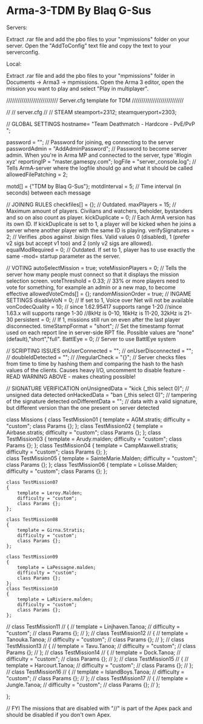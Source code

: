 # Arma-3-TDM By Blaq G-Sus


Servers:

Extract .rar file and add the pbo files to your "mpmissions" folder on your server. 
Open the "AddToConfig" text file and copy the text to your serverconfig.

Local:

Extract .rar file and add the pbo files to your "mpmissions" folder in Documents -> Arma3 -> mpmissions.
Open the Arma 3 editor, open the mission you want to play and select "Play in multiplayer".



///////////////////////////
Server.cfg template for TDM 
///////////////////////////

//
// server.cfg
//
// STEAM
steamport=2312;
steamqueryport=2303;

// GLOBAL SETTINGS
hostname= "Team Deathmatch - Hardcore - PvE/PvP ";

password = "";						// Password for joining, eg connecting to the server
passwordAdmin = "AddAdminPassword";					// Password to become server admin. When you're in Arma MP and connected to the server, type '#login xyz'
reportingIP = "master.gamespy.com";
logFile = "server_console.log";				// Tells ArmA-server where the logfile should go and what it should be called
allowedFilePatching = 2;

motd[] = {"TDM by Blaq G-Sus"};
motdInterval = 5;					// Time interval (in seconds) between each message


// JOINING RULES
checkfiles[] = {};					// Outdated.
maxPlayers     = 15;					// Maximum amount of players. Civilians and watchers, beholder, bystanders and so on also count as player.
kickDuplicate = 0;					// Each ArmA version has its own ID. If kickDuplicate is set to 1, a player will be kicked when he joins a server where another player with the same ID is playing.
verifySignatures = 2;					// Verifies .pbos against .bisign files. Valid values 0 (disabled), 1 (prefer v2 sigs but accept v1 too) and 2 (only v2 sigs are allowed). 
equalModRequired = 0;					// Outdated. If set to 1, player has to use exactly the same -mod= startup parameter as the server.


// VOTING
autoSelectMission = true;
voteMissionPlayers = 0;					// Tells the server how many people must connect so that it displays the mission selection screen.
voteThreshold = 0.33;					// 33% or more players need to vote for something, for example an admin or a new map, to become effective
allowedVoteCmds[] = {};
randomMissionOrder = true;
// INGAME SETTINGS
disableVoN = 0;						// If set to 1, Voice over Net will not be available
vonCodecQuality = 10;					// since 1.62.95417 supports range 1-20 //since 1.63.x will supports range 1-30 //8kHz is 0-10, 16kHz is 11-20, 32kHz is 21-30
persistent = 0;						// If 1, missions still run on even after the last player disconnected.
timeStampFormat = "short";				// Set the timestamp format used on each report line in server-side RPT file. Possible values are "none" (default),"short","full".
BattlEye = 0;                                           // Server to use BattlEye system


// SCRIPTING ISSUES
onUserConnected = "";					//
onUserDisconnected = "";				//
doubleIdDetected = "";					//
//regularCheck = "{}";                                  //  Server checks files from time to time by hashing them and comparing the hash to the hash values of the clients. Causes heavy I/O, uncomment to disable feature - READ WARNING ABOVE - makes cheating possible!


// SIGNATURE VERIFICATION
onUnsignedData = "kick (_this select 0)";		// unsigned data detected
onHackedData = "ban (_this select 0)";			// tampering of the signature detected
onDifferentData = "";					// data with a valid signature, but different version than the one present on server detected



class Missions
{
	class TestMission01
	{
		template = AGM.stratis;
		difficulty = "custom";
		class Params {};
	};
	class TestMission02
	{
		template = Airbase.stratis;
		difficulty = "custom";
		class Params {};
	};
	class TestMission03
	{
		template = Arudy.malden;
		difficulty = "custom";
		class Params {};
	};
	class TestMission04
	{
		template = CampMaxwell.stratis;
		difficulty = "custom";
		class Params {};
	};	
		class TestMission05
	{
		template = SainteMarie.Malden;
		difficulty = "custom";
		class Params {};
	};
	class TestMission06
	{
		template = Lolisse.Malden;
		difficulty = "custom";
		class Params {};
	};
	
	class TestMission07
	{
		template = Leroy.Malden;
		difficulty = "custom";
		class Params {};
	};

	class TestMission08
	{
		template = Girna.Stratis;
		difficulty = "custom";
		class Params {};
	};

	class TestMission09
	{
		template = LaPessagne.malden;
		difficulty = "custom";
		class Params {};
	};
	class TestMission10
	{
		template = LaRiviere.malden;
		difficulty = "custom";
		class Params {};
	};

//	class TestMission11
//	{
//		template = Linjhaven.Tanoa;
//		difficulty = "custom";
//		class Params {};
//	};
//	class TestMission12
//	{
//		template = Tanouka.Tanoa;
//		difficulty = "custom";
//		class Params {};
//	};
//	class TestMission13
//	{
//		template = Tavu.Tanoa;
//		difficulty = "custom";
//		class Params {};
//	};
//	class TestMission14
//	{
//		template = Dock.Tanoa;
//		difficulty = "custom";
//		class Params {};
//	};
//	class TestMission15
//	{
//		template = Harcourt.Tanoa;
//		difficulty = "custom";
//		class Params {};
//	};
//	class TestMission16
//	{
//		template = IslandBoys.Tanoa;
//		difficulty = "custom";
//		class Params {};
//	};
//	class TestMission17
//	{
//		template = Jungle.Tanoa;
//		difficulty = "custom";
//		class Params {};
//	};

};


// FYI The missions that are disabled with "//" is part of the Apex pack and should be disabled if you don't own Apex.

